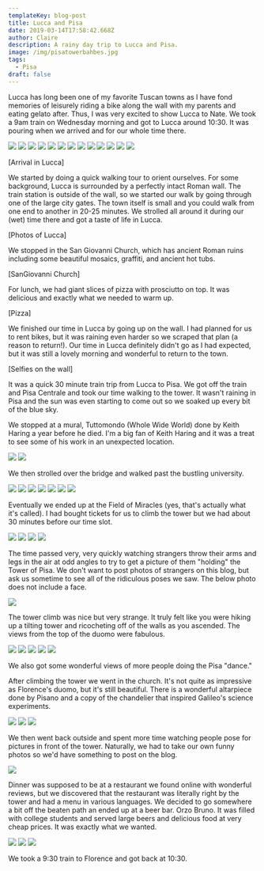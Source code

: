 ```yaml
---
templateKey: blog-post
title: Lucca and Pisa
date: 2019-03-14T17:58:42.668Z
author: Claire
description: A rainy day trip to Lucca and Pisa.
image: /img/pisatowerbahbes.jpg
tags:
  - Pisa
draft: false
---
```

Lucca has long been one of my favorite Tuscan towns as I have fond memories of leisurely riding a bike along the wall with my parents and eating gelato after.  Thus, I was very excited to show Lucca to Nate.  We took a 9am train on Wednesday morning and got to Lucca around 10:30.  It was pouring when we arrived and for our whole time there.

![](/img/florence/LuccaArrival.jpg)
![](/img/florence/LuccaArrival2.jpg)
![](/img/florence/luccaPizza.jpg)
![](/img/florence/luccaSanGiovani.jpg)
![](/img/florence/luccaSanGiovanni1.jpg)
![](/img/florence/luccaSanGiovanni2.jpg)
![](/img/florence/luccaSanGiovanni3.jpg)
![](/img/florence/luccaSelfieOnWall.jpg)
![](/img/florence/luccaWalk1.jpg)
![](/img/florence/luccaWalk2.jpg)
![](/img/florence/luccaWalk4.jpg)
![](/img/florence/luccaWalk5.jpg)
![](/img/florence/luccaWalk6.jpg)

[Arrival in Lucca]

We started by doing a quick walking tour to orient ourselves.  For some background, Lucca is surrounded by a perfectly intact Roman wall.  The train station is outside of the wall, so we started our walk by going through one of the large city gates.  The town itself is small and you could walk from one end to another in 20-25 minutes.  We strolled all around it during our (wet) time there and got a taste of life in Lucca.

[Photos of Lucca]

We stopped in the San Giovanni Church, which has ancient Roman ruins including some beautiful mosaics, graffiti, and ancient hot tubs.

[SanGiovanni Church]

For lunch, we had giant slices of pizza with prosciutto on top.  It was delicious and exactly what we needed to warm up.

[Pizza]

We finished our time in Lucca by going up on the wall.  I had planned for us to rent bikes, but it was raining even harder so we scraped that plan (a reason to return!).  Our time in Lucca definitely didn't go as I had expected, but it was still a lovely morning and wonderful to return to the town.

[Selfies on the wall]

It was a quick 30 minute train trip from Lucca to Pisa.  We got off the train and Pisa Centrale and took our time walking to the tower.  It wasn't raining in Pisa and the sun was even starting to come out so we soaked up every bit of the blue sky.  

We stopped at a mural, Tuttomondo (Whole Wide World) done by Keith Haring a year before he died.  I'm a big fan of Keith Haring and it was a treat to see some of his work in an unexpected location.

![](/img/florence/pisaKeithHaring1.jpg)
![](/img/florence/pisaKeithHaring2.jpg)

We then strolled over the bridge and walked past the bustling university. 

![](/img/florence/pisaPhotosArrival1.jpg)
![](/img/florence/pisaPhotosArrival2.jpg)
![](/img/florence/pisaPhotosArrival3.jpg)
![](/img/florence/pisaPhotosArrival4.jpg)
![](/img/florence/pisaPhotosArrival5.jpg)
![](/img/florence/pisaPhotosArrival6.jpg)
![](/img/florence/pisaPhotosArrival7.jpg)

Eventually we ended up at the Field of Miracles (yes, that's actually what it's called).  I had bought tickets for us to climb the tower but we had about 30 minutes before our time slot. 

![](/img/florence/pisaTower.jpg)
![](/img/florence/pisaTower2.jpg)
![](/img/florence/pisaTowerBahbes.jpg)
![](/img/florence/pisaMiracles.jpg)

The time passed very, very quickly watching strangers throw their arms and legs in the air at odd angles to try to get a picture of them "holding" the Tower of Pisa.  We don't want to post photos of strangers on this blog, but ask us sometime to see all of the ridiculous poses we saw. The below photo does not include a face. 

![](/img/florence/pisaTowerDance.jpg)

The tower climb was nice but very strange.  It truly felt like you were hiking up a tilting tower and ricocheting off of the walls as you ascended.  The views from the top of the duomo were fabulous.  

![](/img/florence/pisaTowerClimb.jpg)
![](/img/florence/pisaTopOfTower1.jpg)
![](/img/florence/pisaTopOfTower2.jpg)
![](/img/florence/pisaTopOfTower3.jpg)
![](/img/florence/pisaTopOfTower4.jpg)

We also got some wonderful views of more people doing the Pisa "dance."

After climbing the tower we went in the church.  It's not quite as impressive as Florence's duomo, but it's still beautiful.  There is a wonderful altarpiece done by Pisano and a copy of the chandelier that inspired Galileo's science experiments.

![](/img/florence/pisaCathedral1.jpg)
![](/img/florence/pisaCathedral2.jpg)
![](/img/florence/pisaCathedral3.jpg)

We then went back outside and spent more time watching people pose for pictures in front of the tower.  Naturally, we had to take our own funny photos so we'd have something to post on the blog.

![](/img/florence/pisaNatePosing.jpg)

Dinner was supposed to be at a restaurant we found online with wonderful reviews, but we discovered that the restaurant was literally right by the tower and had a menu in various languages.  We decided to go somewhere a bit off the beaten path an ended up at a beer bar. Orzo Bruno.  It was filled with college students and served large beers and delicious food at very cheap prices.  It was exactly what we wanted.

![](/img/florence/pisaBrewery1.jpg)
![](/img/florence/pisaBrewery2.jpg)
![](/img/florence/pisaBreweryOutside.jpg)

We took a 9:30 train to Florence and got back at 10:30.
